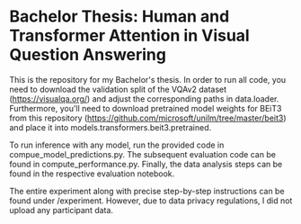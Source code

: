 # Bachelor Thesis: Human and Transformer Attention in Visual Question Answering

This is the repository for my Bachelor's thesis. In order to run all code, you need to download the validation split of the VQAv2 dataset (https://visualqa.org/) and adjust the corresponding paths in data.loader. Furthermore, you'll need to download pretrained model weights for BEiT3 from this repository (https://github.com/microsoft/unilm/tree/master/beit3) and place it into models.transformers.beit3.pretrained.

To run inference with any model, run the provided code in compue_model_predictions.py. The subsequent evaluation code can be found in compute_performance.py. Finally, the data analysis steps can be found in the respective evaluation notebook.

The entire experiment along with precise step-by-step instructions can be found under /experiment. However, due to data privacy regulations, I did not upload any participant data.
